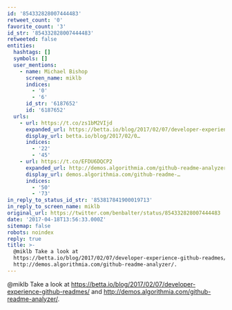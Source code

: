 ```yaml
---
id: '854332828007444483'
retweet_count: '0'
favorite_count: '3'
id_str: '854332828007444483'
retweeted: false
entities:
  hashtags: []
  symbols: []
  user_mentions:
    - name: Michael Bishop
      screen_name: miklb
      indices:
        - '0'
        - '6'
      id_str: '6187652'
      id: '6187652'
  urls:
    - url: https://t.co/zs1bM2VIjd
      expanded_url: https://betta.io/blog/2017/02/07/developer-experience-github-readmes/
      display_url: betta.io/blog/2017/02/0…
      indices:
        - '22'
        - '45'
    - url: https://t.co/EFDU6DQCP2
      expanded_url: http://demos.algorithmia.com/github-readme-analyzer/
      display_url: demos.algorithmia.com/github-readme-…
      indices:
        - '50'
        - '73'
in_reply_to_status_id_str: '853817841900019713'
in_reply_to_screen_name: miklb
original_url: https://twitter.com/benbalter/status/854332828007444483
date: '2017-04-18T13:56:33.000Z'
sitemap: false
robots: noindex
reply: true
title: >-
  @miklb Take a look at
  https://betta.io/blog/2017/02/07/developer-experience-github-readmes/ and
  http://demos.algorithmia.com/github-readme-analyzer/.
---
```


@miklb Take a look at https://betta.io/blog/2017/02/07/developer-experience-github-readmes/ and http://demos.algorithmia.com/github-readme-analyzer/.